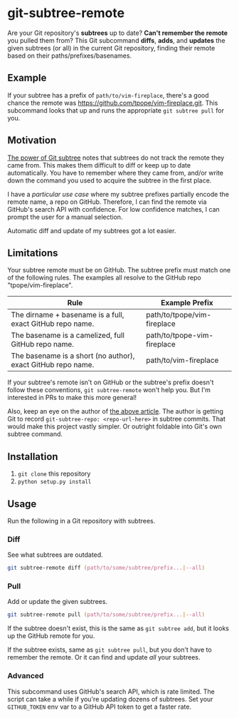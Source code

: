 # git-subtree-remote

Are your Git repository's **subtrees** up to date? **Can't remember the remote** you pulled them from? This Git subcommand **diffs**, **adds**, and **updates** the given subtrees (or all) in the current Git repository, finding their remote based on their paths/prefixes/basenames.

## Example

If your subtree has a prefix of `path/to/vim-fireplace`, there's a good chance the remote was https://github.com/tpope/vim-fireplace.git. This subcommand looks that up and runs the appropriate `git subtree pull` for you.

## Motivation

[The power of Git subtree] notes that subtrees do not track the remote they came from. This makes them difficult to diff or keep up to date automatically. You have to remember where they came from, and/or write down the command you used to acquire the subtree in the first place.

I have a _particular use case_ where my subtree prefixes partially encode the remote name, a repo on GitHub. Therefore, I can find the remote via GitHub's search API with confidence. For low confidence matches, I can prompt the user for a manual selection.

Automatic diff and update of my subtrees got a lot easier.

## Limitations

Your subtree remote must be on GitHub. The subtree prefix must match one of the following rules. The examples all resolve to the GitHub repo "tpope/vim-fireplace".

| Rule | Example Prefix |
| ---- | -------------- |
| The dirname + basename is a full, exact GitHub repo name. | path/to/tpope/vim-fireplace |
| The basename is a camelized, full GitHub repo name. | path/to/tpope-vim-fireplace |
| The basename is a short (no author), exact GitHub repo name. | path/to/vim-fireplace |

If your subtree's remote isn't on GitHub or the subtree's prefix doesn't follow these conventions, `git subtree-remote` won't help you. But I'm interested in PRs to make this more general!

Also, keep an eye on the author of [the above article][The power of Git subtree]. The author is getting Git to record `git-subtree-repo: <repo-url-here>` in subtree commits. That would make this project vastly simpler. Or outright foldable into Git's own subtree command.

## Installation

1. `git clone` this repository
2. `python setup.py install`

## Usage

Run the following in a Git repository with subtrees.

### Diff

See what subtrees are outdated.

```zsh
git subtree-remote diff (path/to/some/subtree/prefix...|--all)
```

### Pull

Add or update the given subtrees.

```zsh
git subtree-remote pull (path/to/some/subtree/prefix...|--all)
```

If the subtree doesn't exist, this is the same as `git subtree add`, but it looks up the GitHub remote for you.

If the subtree exists, same as `git subtree pull`, but you don't have to remember the remote. Or it can find and update _all_ your subtrees.

### Advanced

This subcommand uses GitHub's search API, which is rate limited. The script can take a while if you're updating dozens of subtrees. Set your `GITHUB_TOKEN` env var to a GitHub API token to get a faster rate.

[The power of Git subtree]: https://developer.atlassian.com/blog/2015/05/the-power-of-git-subtree/#hacking-on-git-subtree
